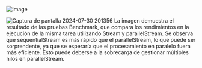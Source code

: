 ![image](https://github.com/user-attachments/assets/db081045-b6e9-4f2b-8ae8-c70f769c5d5a)

![Captura de pantalla 2024-07-30 201356](https://github.com/user-attachments/assets/47fc29c3-7601-4b59-8553-3279cac4323f)
La imagen demuestra el resultado de las pruebas Benchmark, que compara los rendimientos en la ejecución de la misma tarea utilizando Stream y parallelStream.
Se observa que sequentialStream es más rápido que el parallelStream, lo que puede ser sorprendente, ya que se esperaría que el procesamiento en paralelo fuera más eficiente. Esto puede deberse a la sobrecarga de gestionar múltiples hilos en parallelStream.
